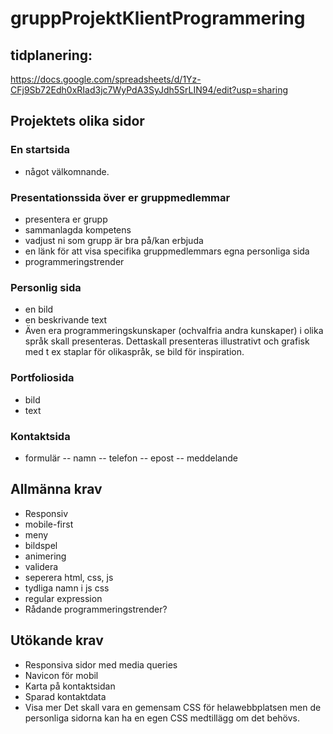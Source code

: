 # gruppProjektKlientProgrammering

## tidplanering:
https://docs.google.com/spreadsheets/d/1Yz-CFj9Sb72Edh0xRIad3jc7WyPdA3SyJdh5SrLIN94/edit?usp=sharing


## Projektets olika sidor
### En startsida
- något välkomnande. 

### Presentationssida över er gruppmedlemmar
- presentera er grupp
- sammanlagda kompetens
- vadjust ni som grupp är bra på/kan erbjuda
- en länk för att visa specifika gruppmedlemmars egna personliga sida
- programmeringstrender

### Personlig sida
- en bild
- en beskrivande text
- Även era programmeringskunskaper (ochvalfria andra kunskaper) i olika språk skall presenteras. Dettaskall presenteras illustrativt och     grafisk med t ex staplar för olikaspråk, se bild för inspiration. 

### Portfoliosida
- bild
- text

### Kontaktsida
- formulär
  -- namn
  -- telefon
  -- epost
  -- meddelande
  
## Allmänna krav
- Responsiv
- mobile-first
- meny
- bildspel
- animering
- validera
- seperera html, css, js
- tydliga namn i js css
- regular expression
- Rådande programmeringstrender?

## Utökande krav
- Responsiva sidor med media queries
- Navicon för mobil
- Karta på kontaktsidan
- Sparad kontaktdata
- Visa mer
Det skall vara en gemensam CSS för helawebbplatsen men de personliga sidorna kan ha en egen CSS medtillägg om det behövs. 

